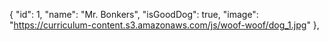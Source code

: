  {
    "id": 1,
    "name": "Mr. Bonkers",
    "isGoodDog": true,
    "image": "https://curriculum-content.s3.amazonaws.com/js/woof-woof/dog_1.jpg"
  },
